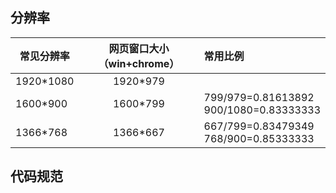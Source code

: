 分辨率
------

|常见分辨率|网页窗口大小（win+chrome）|常用比例           |
|----------|:------------------------:|:------------------|
|1920*1080 |                  1920*979|                   |
|1600*900  |                  1600*799|799/979=0.81613892 <br>900/1080=0.83333333|
|1366*768  |                  1366*667|667/799=0.83479349 <br>768/900=0.85333333 |


代码规范
--------
